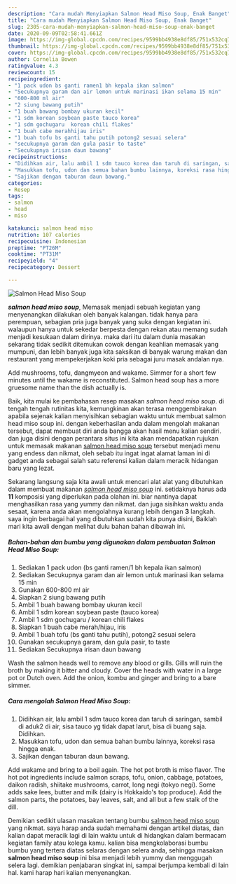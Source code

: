 ```yaml
---
description: "Cara mudah Menyiapkan Salmon Head Miso Soup, Enak Banget"
title: "Cara mudah Menyiapkan Salmon Head Miso Soup, Enak Banget"
slug: 2305-cara-mudah-menyiapkan-salmon-head-miso-soup-enak-banget
date: 2020-09-09T02:58:41.661Z
image: https://img-global.cpcdn.com/recipes/9599bb4938e8df85/751x532cq70/salmon-head-miso-soup-foto-resep-utama.jpg
thumbnail: https://img-global.cpcdn.com/recipes/9599bb4938e8df85/751x532cq70/salmon-head-miso-soup-foto-resep-utama.jpg
cover: https://img-global.cpcdn.com/recipes/9599bb4938e8df85/751x532cq70/salmon-head-miso-soup-foto-resep-utama.jpg
author: Cornelia Bowen
ratingvalue: 4.3
reviewcount: 15
recipeingredient:
- "1 pack udon bs ganti ramen1 bh kepala ikan salmon"
- "Secukupnya garam dan air lemon untuk marinasi ikan selama 15 min"
- "600-800 ml air"
- "2 siung bawang putih"
- "1 buah bawang bombay ukuran kecil"
- "1 sdm korean soybean paste tauco korea"
- "1 sdm gochugaru  korean chili flakes"
- "1 buah cabe merahhijau iris"
- "1 buah tofu bs ganti tahu putih potong2 sesuai selera"
- "secukupnya garam dan gula pasir to taste"
- "Secukupnya irisan daun bawang"
recipeinstructions:
- "Didihkan air, lalu ambil 1 sdm tauco korea dan taruh di saringan, sambil di aduk2 di air, sisa tauco yg tidak dapat larut, bisa di buang saja. Didihkan."
- "Masukkan tofu, udon dan semua bahan bumbu lainnya, koreksi rasa hingga enak."
- "Sajikan dengan taburan daun bawang."
categories:
- Resep
tags:
- salmon
- head
- miso

katakunci: salmon head miso 
nutrition: 107 calories
recipecuisine: Indonesian
preptime: "PT26M"
cooktime: "PT31M"
recipeyield: "4"
recipecategory: Dessert

---
```



![Salmon Head Miso Soup](https://img-global.cpcdn.com/recipes/9599bb4938e8df85/751x532cq70/salmon-head-miso-soup-foto-resep-utama.jpg)

<b><i>salmon head miso soup</i></b>, Memasak menjadi sebuah kegiatan yang menyenangkan dilakukan oleh banyak kalangan. tidak hanya para perempuan, sebagian pria juga banyak yang suka dengan kegiatan ini. walaupun hanya untuk sekedar berpesta dengan rekan atau memang sudah menjadi kesukaan dalam dirinya. maka dari itu dalam dunia masakan sekarang tidak sedikit ditemukan cowok dengan keahlian memasak yang mumpuni, dan lebih banyak juga kita saksikan di banyak warung makan dan restaurant yang mempekerjakan koki pria sebagai juru masak andalan nya.

Add mushrooms, tofu, dangmyeon and wakame. Simmer for a short few minutes until the wakame is reconstituted. Salmon head soup has a more gruesome name than the dish actually is.

Baik, kita mulai ke pembahasan resep masakan <i>salmon head miso soup</i>. di tengah tengah rutinitas kita, kemungkinan akan terasa menggembirakan apabila sejenak kalian menyisihkan sebagian waktu untuk membuat salmon head miso soup ini. dengan keberhasilan anda dalam mengolah makanan tersebut, dapat membuat diri anda bangga akan hasil menu kalian sendiri. dan juga disini dengan perantara situs ini kita akan mendapatkan rujukan untuk memasak makanan <u>salmon head miso soup</u> tersebut menjadi menu yang endess dan nikmat, oleh sebab itu ingat ingat alamat laman ini di gadget anda sebagai salah satu referensi kalian dalam meracik hidangan baru yang lezat.


Sekarang langsung saja kita awali untuk mencari alat alat yang dibutuhkan dalam membuat makanan <u><i>salmon head miso soup</i></u> ini. setidaknya harus ada <b>11</b> komposisi yang diperlukan pada olahan ini. biar nantinya dapat menghasilkan rasa yang yummy dan nikmat. dan juga sisihkan waktu anda sesaat, karena anda akan mengolahnya kurang lebih dengan <b>3</b> langkah. saya ingin berbagai hal yang dibutuhkan sudah kita punya disini, Baiklah mari kita awali dengan melihat dulu bahan bahan dibawah ini.

<!--inarticleads1-->

##### Bahan-bahan dan bumbu yang digunakan dalam pembuatan Salmon Head Miso Soup:

1. Sediakan 1 pack udon (bs ganti ramen/1 bh kepala ikan salmon)
1. Sediakan Secukupnya garam dan air lemon untuk marinasi ikan selama 15 min
1. Gunakan 600-800 ml air
1. Siapkan 2 siung bawang putih
1. Ambil 1 buah bawang bombay ukuran kecil
1. Ambil 1 sdm korean soybean paste (tauco korea)
1. Ambil 1 sdm gochugaru / korean chili flakes
1. Siapkan 1 buah cabe merah/hijau, iris
1. Ambil 1 buah tofu (bs ganti tahu putih), potong2 sesuai selera
1. Gunakan secukupnya garam, dan gula pasir, to taste
1. Sediakan Secukupnya irisan daun bawang


Wash the salmon heads well to remove any blood or gills. Gills will ruin the broth by making it bitter and cloudy. Cover the heads with water in a large pot or Dutch oven. Add the onion, kombu and ginger and bring to a bare simmer. 

<!--inarticleads2-->

##### Cara mengolah Salmon Head Miso Soup:

1. Didihkan air, lalu ambil 1 sdm tauco korea dan taruh di saringan, sambil di aduk2 di air, sisa tauco yg tidak dapat larut, bisa di buang saja. Didihkan.
1. Masukkan tofu, udon dan semua bahan bumbu lainnya, koreksi rasa hingga enak.
1. Sajikan dengan taburan daun bawang.


Add wakame and bring to a boil again. The hot pot broth is miso flavor. The hot pot ingredients include salmon scraps, tofu, onion, cabbage, potatoes, daikon radish, shiitake mushrooms, carrot, long negi (tokyo negi). Some adds sake lees, butter and milk (dairy is Hokkaido&#39;s top produce). Add the salmon parts, the potatoes, bay leaves, salt, and all but a few stalk of the dill. 

Demikian sedikit ulasan masakan tentang bumbu <u>salmon head miso soup</u> yang nikmat. saya harap anda sudah memahami dengan artikel diatas, dan kalian dapat meracik lagi di lain waktu untuk di hidangkan dalam bermacam kegiatan family atau kolega kamu. kalian bisa mengkolaborasi bumbu bumbu yang tertera diatas selaras dengan selera anda, sehingga masakan <b>salmon head miso soup</b> ini bisa menjadi lebih yummy dan menggugah selera lagi. demikian penjabaran singkat ini, sampai berjumpa kembali di lain hal. kami harap hari kalian menyenangkan.
